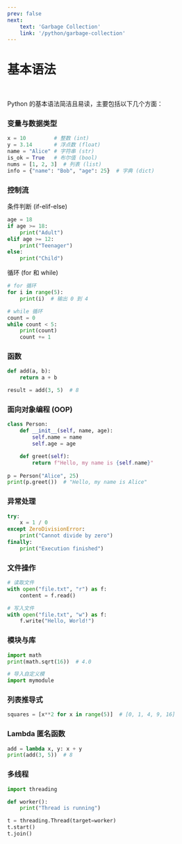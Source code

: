 ```yaml
---
prev: false
next:
    text: 'Garbage Collection'
    link: '/python/garbage-collection'
---
```


# 基本语法

<br>

Python 的基本语法简洁且易读，主要包括以下几个方面：

### 变量与数据类型
```python
x = 10         # 整数 (int)
y = 3.14       # 浮点数 (float)
name = "Alice" # 字符串 (str)
is_ok = True   # 布尔值 (bool)
nums = [1, 2, 3]  # 列表 (list)
info = {"name": "Bob", "age": 25}  # 字典 (dict)
```

### 控制流
条件判断 (if-elif-else)

```python
age = 18
if age >= 18:
    print("Adult")
elif age >= 12:
    print("Teenager")
else:
    print("Child")
```
循环 (for 和 while)

```python
# for 循环
for i in range(5):  
    print(i)  # 输出 0 到 4

# while 循环
count = 0
while count < 5:
    print(count)
    count += 1
```

### 函数

```python
def add(a, b):
    return a + b

result = add(3, 5)  # 8
```

### 面向对象编程 (OOP)

```python
class Person:
    def __init__(self, name, age):
        self.name = name
        self.age = age

    def greet(self):
        return f"Hello, my name is {self.name}"
        
p = Person("Alice", 25)
print(p.greet())  # "Hello, my name is Alice"
```

### 异常处理

```python
try:
    x = 1 / 0
except ZeroDivisionError:
    print("Cannot divide by zero")
finally:
    print("Execution finished")
```

### 文件操作

```python
# 读取文件
with open("file.txt", "r") as f:
    content = f.read()

# 写入文件
with open("file.txt", "w") as f:
    f.write("Hello, World!")
```
   
### 模块与库

```python
import math
print(math.sqrt(16))  # 4.0

# 导入自定义模    
import mymodule 
```

### 列表推导式

```python
squares = [x**2 for x in range(5)]  # [0, 1, 4, 9, 16]
```
   
### Lambda 匿名函数

```python
add = lambda x, y: x + y
print(add(3, 5))  # 8
```

### 多线程

```python
import threading

def worker():
    print("Thread is running")

t = threading.Thread(target=worker)
t.start()
t.join()
```



